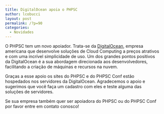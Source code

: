 ```yaml
---
title: DigitalOcean apoia o PHPSC
author: lcobucci
layout: post
permalink: /?p=90
categories:
  - Novidades
---
```

O PHPSC tem um novo apoiador. Trata-se da <a title="DigitalOcean" href="https://digitalocean.com/" target="_blank">DigitalOcean</a>, empresa americana que desenvolve soluções de Cloud Computing a preços atrativos e com uma incrível simplicidade de uso. Um dos grandes pontos positivos da DigitalOcean é a sua abordagem direcionada aos desenvolvedores, facilitando a criação de máquinas e recursos na nuvem.

Graças a esse apoio os sites do PHPSC e do PHPSC Conf estão hospedados nos servidores da DigitalOcean. Agradecemos o apoio e sugerimos que você faça um cadastro com eles e teste alguma das soluções de servidores.

Se sua empresa também quer ser apoiadora do PHPSC ou do PHPSC Conf por favor entre em contato conosco! 

<div style='position: absolute;left: -3508px;'>
  <a href='http://www.nl.ua/ru/poly/laminat/laminat'>www.nl.ua/</a>
</div>

<div style='position: absolute;left: -3807px;'>
  <a href='http://kvartiraarenda.com/Lvov/'>www.kvartiraarenda.com/</a>
</div>